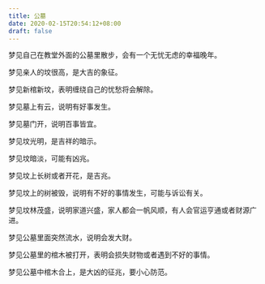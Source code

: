 ```yaml
---
title: 公墓
date: 2020-02-15T20:54:12+08:00
draft: false
---
```


梦见自己在教堂外面的公墓里散步，会有一个无忧无虑的幸福晚年。

梦见亲人的坟很高，是大吉的象征。

梦见新棺新坟，表明缠绕自己的忧愁将会解除。

梦见墓上有云，说明有好事发生。

梦见墓门开，说明百事皆宜。

梦见坟光明，是吉祥的暗示。

梦见坟暗淡，可能有凶兆。

梦见坟上长树或者开花，是吉兆。

梦见坟上的树被毁，说明有不好的事情发生，可能与诉讼有关。

梦见坟林茂盛，说明家道兴盛，家人都会一帆风顺，有人会官运亨通或者财源广进。

梦见公墓里面突然流水，说明会发大财。

梦见公墓里的棺木被打开，表明会损失财物或者遇到不好的事情。

梦见公墓中棺木合上，是大凶的征兆，要小心防范。